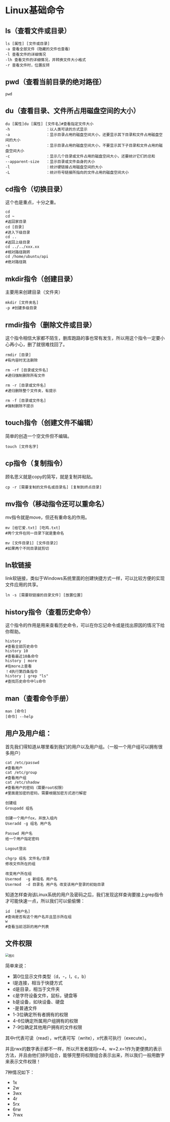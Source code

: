 # Linux基础命令

## **ls（查看文件或目录）**

```
ls [属性] [文件或目录]
-a 查看全部文件（隐藏的文件也查看）
-l 查看文件的详细情况
-lh 查看文件的详细情况，并转换文件大小格式
-r 查看文件时，位置反转
```



## **pwd（查看当前目录的绝对路径）**

```
pwd
```



## **du（查看目录、文件所占用磁盘空间的大小）**



```
du [属性]du [属性] [文件名]#查看指定文件大小
-h                ：以人类可读的方式显示
-a                ：显示目录占用的磁盘空间大小，还要显示其下目录和文件占用磁盘空间的大小
-s                ：显示目录占用的磁盘空间大小，不要显示其下子目录和文件占用的磁盘空间大小
-c                ：显示几个目录或文件占用的磁盘空间大小，还要统计它们的总和
--apparent-size   ：显示目录或文件自身的大小
-l                ：统计硬链接占用磁盘空间的大小
-L                ：统计符号链接所指向的文件占用的磁盘空间大小　　
```



## **cd指令（切换目录）**

这个也是重点，十分之重。

```shell
cd
cd ~ 
#返回家目录
cd [目录]
#进入下级目录
cd ..
#返回上级目录
cd ../../xxx.xx
#相对路径跳转
cd /home/ubuntu/api
#绝对路径跳
```



## **mkdir指令（创建目录）**

主要用来创建目录（文件夹）

```
mkdir [文件夹名]
-p #创建多级目录
```



## **rmdir指令（删除文件或目录）**

这个指令相信大家都不陌生，删库跑路的事也常有发生，所以用这个指令一定要小心再小心，删了就很难找回了。

```shell
rmdir [目录]
#有内容时无法删除

rm -rf [目录或文件名]
#递归强制删除所有文件

rm -r [目录或文件名]
#递归删除整个文件夹，有提示

rm -f [目录或文件名]
#强制删除不提示
```



## **touch指令（创建文件不编辑）**

简单的创造一个空文件但不编辑。

```shell
touch [文件名字]
```



## **cp指令（复制指令）**

顾名思义就是copy的简写，就是复制并粘贴。

```shell
cp -r [需要复制的文件名或目录名] [复制到终点目录]
```



## **mv指令（移动指令还可以重命名）**

mv指令就是move，但还有重命名的作用。

```shell
mv [给它爱.txt] [吃鸡.txt]
#两个文件在同一目录下就是重命名

mv [文件目录1] [文件目录2]
#如果两个不同目录就剪切
```



## **ln软链接**

link软链接，类似于Windows系统里面的创建快捷方式一样，可以比较方便的实现文件应用的共享。

```shell
ln -s [需要软链接的目录文件] [放置位置]
```



## **history指令（查看历史命令）**

这个指令的作用是用来查看历史命令，可以在你忘记命令或是找出原因的情况下给你帮助。

```shell
history 
#查看全部历史命令
history 10
#查看最近10条命令
history | more
#在more上查看
！4执行第四条指令
history | grep "ls"
#查找历史命令中ls命令
```



## **man（查看命令手册）**

```shell
man [命令]
[命令] --help
```



## **用户及用户组：**

首先我们得知道从哪里看到我们的用户以及用户组。（一般一个用户组可以拥有很多用户）

```shell
cat /etc/passwd
#查看用户
cat /etc/group
#查看用户组
cat /etc/shadow
#查看用户的密码（需要root权限）
#里面是加密的密码，需要根据加密方式进行解密
```

```shell
创建组
Groupadd 组名

创建一个用户fox，并放入组内
Useradd -g 组名 用户名

Passwd 用户名
给一个用户指定密码

Logout登出

chgrp 组名 文件名/目录
修改文件所在的组

改变用户所在组
Usermod  -g 新组名 用户名
Usermod  -d 目录名 用户名 改变该用户登录的初始目录
```



知道怎样查询该Linux系统的用户及密码之后，我们发现这样查询要接上grep指令才可能快速一点，所以我们可以偷偷懒：

```shell
id  [用户名]
#查询是否有这个用户名并且显示所在组
w
#查看当前活跃的用户列表
```



## **文件权限**

<img src="../_media/640.png" alt="图片" style="zoom: 67%;" />

简单来说：

- 第0位显示文件类型（d，-，l，c，b）
- l是连接，相当于快捷方式
- d是目录，相当于文件夹
- c是字符设备文件，鼠标，键盘等
- b是设备，如块设备、硬盘
- -是普通文件
- 1-3位确定所有者拥有的权限
- 4-6位确定所属用户组拥有的权限
- 7-9位确定其他用户拥有的文件权限

其中r代表可读（read），w代表可写（write），x代表可执行（execute）。

并且rwx的数字表示都不一样，所以开发者就将r=4，w=2.x=1作为更便携的表示方法，并且由他们排列组合，能够完整将权限组合表示出来，所以我们一般用数字来表示文件权限！

7种情况如下：

- 1x
- 2w
- 3wx
- 4r
- 5rx
- 6rw
- 7rwx